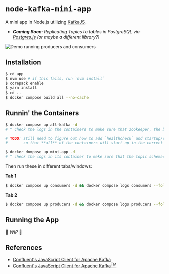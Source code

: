 # `node-kafka-mini-app`

A mini app in Node.js utilizing [KafkaJS](https://kafka.js.org/docs/getting-started).

- _**Coming Soon**: Replicating Topics to tables in PostgreSQL via [Postgres.js](https://github.com/porsager/postgres) (or maybe a different library?)_

![Demo running producers and consumers](./mini-demo.gif)

## Installation

```sh
$ cd app
$ nvm use # if this fails, run `nvm install`
$ corepack enable
$ yarn install
$ cd ..
$ docker compose build all --no-cache
```

## Runnin' the Containers

```sh
$ docker compose up all-kafka -d
# ^ check the logs in the containers to make sure that zookeeper, the brokers, the REST proxy, and the schema registry all started correctly

# TODO: still need to figure out how to add `healthcheck` and startup/retry conditions
#       so that **all** of the containers will start up in the correct dependency order

$ docker dompose up mini-app -d
# ^ check the logs in its container to make sure that the topic schema(s) get registered
```

Then run these in different tabs/windows:

**Tab 1**
```sh
$ docker compose up consumers -d && docker compose logs consumers --follow
```

**Tab 2**
```sh
$ docker compose up producers -d && docker compose logs producers --follow
```

## Running the App

🚧 _WIP_ 🚧

## References

- [Confluent's JavaScript Client for Apache Kafka](https://github.com/confluentinc/confluent-kafka-javascript)
- [Confluent's JavaScript Client for Apache Kafka<sup>TM</sup>](https://github.com/confluentinc/confluent-kafka-javascript)
